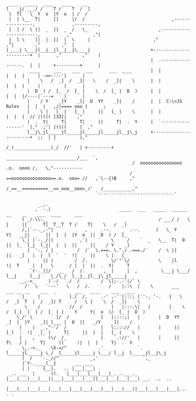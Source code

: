 



	 ____  _____  ____   ____    __
	l    j/ ___/ /    T /    T  /  ]                             
	 |  T(   \_ Y  o  |Y  o  | /  /
 	 |  | \__  T|     ||     |/  /                                 ,----------------,              ,---------,
	 |  | /  \ ||  _  ||  _  /   \_                           ,-----------------------,          ,"        ,"|
 	 j  l \    ||  |  ||  |  \     |                        ,"                      ,"|        ,"        ,"  |
	|____j \___jl__j__jl__j__j\____j                       +-----------------------+  |      ,"        ,"    |
                                                           |  .-----------------.  |  |     +---------+      |
             ____     ___    ___  ___      ___  ____       |  |                 |  |  |     | -==----'|      |
            |    \   /  _]  /  _]|   \    /  _]|    \      |  |                 |  |  |     |         |      |
            |  D  ) /  [_  /  [_ |    \  /  [_ |  D  )     |  |                 |  |  |/----|`---=    |      |
            |    / Y    _]Y    _]|  D  YY    _]|    /      |  |  C:\>JS Rules   |  |  |   ,/|==== ooo |      ;
            |    \ |   [_ |   [_ |     ||   [_ |    \      |  |                 |  |  |  // |(((( [33]|    ,"
            |  .  Y|     T|     T|     ||     T|  .  Y     |  `-----------------'  |," .;'| |((((     |  ," 
            l__j\_jl_____jl_____jl_____jl_____jl__j\_j     +-----------------------+  ;;  | |         |,"     
                                                              /_)______________(_/  //'   | +---------+
                                                     ___________________________/___  `,
                                                    /  oooooooooooooooo  .o.  oooo /,   \,"-----------
                                                   / ==ooooooooooooooo==.o.  ooo= //   ,`\--{)B     ,"
                                                  /_==__==========__==_ooo__ooo=_/'   /___________,"
				                      `-----------------------------' 
  
	             _,.                                              
	           ,` -.)					       _____  ___   _____  ______  __    __   ____  ____     ___
	 	  ( _/-\\-._                                          / ___/ /   \ |     ||      T|  T__T  T /    T|    \   /  _]
		  /,|`--._,-^|            ,     .--.       .--.      (   \_ Y     Y|   __j|      ||  |  |  |Y  o  ||  D  ) /  [_
		  \_| |`-._/||          ,'|    `    \     /    `  _   \__  T|  O  ||  l_  l_j  l_j|  |  |  ||     ||    / Y    _]
		    |  `-, / |         /  /`  \.===. \.^./ .===./`    /  \ ||     ||   _]   |  |  l  `  '  !|  _  ||    \ |   [_
		    |     || |        /  /.         \/`"`\/           \    |l     !|  T     |  |   \      / |  |  ||  .  Y|     T
		     `r-._||/   __   /  /.       ,  |     |  ,         \___j \___/ l__j     l__j    \_/\_/  l__j__jl__j\_jl_____j
		 __,-<_     )`-/  `./  /        / `\|;-.-'|/` \
	       /'  \   `---'   \   /  /.       /    |::\  |    \       ___      ___ __ __    ___  _       ___   ____    ___  ____
	      |     |           |./  /.     .-' ,-'`|:::; |`'-, '-.   |   \    /  _]  T  |  /  _]| T     /   \ |    \  /  _]|    \
	       \    /           //  /           |   |::::\|   |       |    \  /  [_|  |  | /  [_ | |    Y     Y|  o  )/  [_ |  D  )
		\_/' \         |/  /            |   |::::;|   |       |  D  YY    _]  |  |Y    _]| l___ |  O  ||   _/Y    _]|    /
		 |    |   _,^-'/  /             |   \:::://   |       |     ||   [_l  :  !|   [_ |     T|     ||  |  |   [_ |    \
		 |    , ``  (\/  /_             |    `.://'   |       |     ||     T\   / |     T|     |l     !|  |  |     T|  .  Y
		  \,.->._    \X-=/^            .'             `.      l_____jl_____j \_/  l_____jl_____j \___/ l__j  l_____jl__j\_j
		  (  /   `-._//^`           _,'                 `,_
		  |`Y-.____(__}       ___ ___
		  | |     {__).   .. |___|___| .
	 _.. ___  |      ().   |___|___|___|___|_._..___._
	|___|___|___|___||___|___|___|___||___|___|___|___| __.  .,  .. 
      |___|___|___|___|___|___|___|___|___|___|___|___||___|___|___|___|...	. .
		
